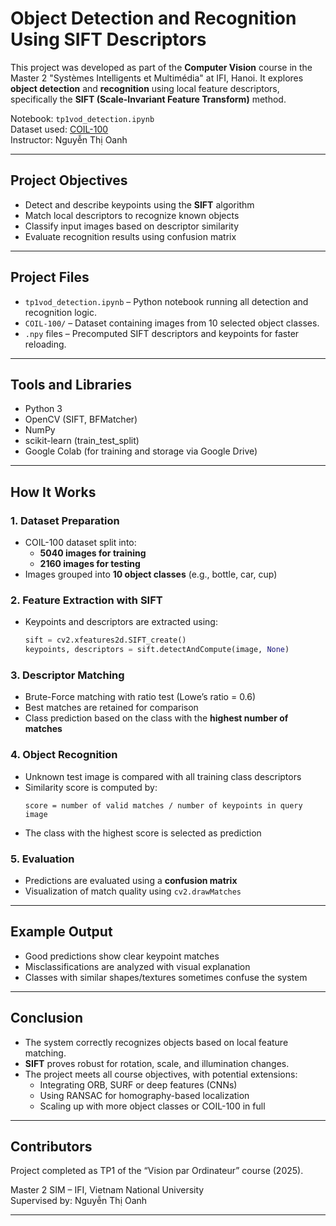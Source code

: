 # Object Detection and Recognition Using SIFT Descriptors

This project was developed as part of the **Computer Vision** course in the Master 2 "Systèmes Intelligents et Multimédia" at IFI, Hanoi. It explores **object detection** and **recognition** using local feature descriptors, specifically the **SIFT (Scale-Invariant Feature Transform)** method.

 Notebook: `tp1vod_detection.ipynb`  
 Dataset used: [COIL-100](http://www1.cs.columbia.edu/CAVE/software/softlib/coil-100.php)  
 Instructor: Nguyễn Thị Oanh

---

##  Project Objectives

- Detect and describe keypoints using the **SIFT** algorithm
- Match local descriptors to recognize known objects
- Classify input images based on descriptor similarity
- Evaluate recognition results using confusion matrix

---

##  Project Files

- `tp1vod_detection.ipynb` – Python notebook running all detection and recognition logic.
- `COIL-100/` – Dataset containing images from 10 selected object classes.
- `.npy` files – Precomputed SIFT descriptors and keypoints for faster reloading.

---

##  Tools and Libraries

- Python 3
- OpenCV (SIFT, BFMatcher)
- NumPy
- scikit-learn (train_test_split)
- Google Colab (for training and storage via Google Drive)

---

##  How It Works

### 1. Dataset Preparation

- COIL-100 dataset split into:
  - **5040 images for training**
  - **2160 images for testing**
- Images grouped into **10 object classes** (e.g., bottle, car, cup)

### 2. Feature Extraction with SIFT

- Keypoints and descriptors are extracted using:
  ```python
  sift = cv2.xfeatures2d.SIFT_create()
  keypoints, descriptors = sift.detectAndCompute(image, None)
  ```

### 3. Descriptor Matching

- Brute-Force matching with ratio test (Lowe’s ratio = 0.6)
- Best matches are retained for comparison
- Class prediction based on the class with the **highest number of matches**

### 4. Object Recognition

- Unknown test image is compared with all training class descriptors
- Similarity score is computed by:
  ```
  score = number of valid matches / number of keypoints in query image
  ```
- The class with the highest score is selected as prediction

### 5. Evaluation

- Predictions are evaluated using a **confusion matrix**
- Visualization of match quality using `cv2.drawMatches`

---

##  Example Output

- Good predictions show clear keypoint matches
- Misclassifications are analyzed with visual explanation
- Classes with similar shapes/textures sometimes confuse the system

---

##  Conclusion

- The system correctly recognizes objects based on local feature matching.
- **SIFT** proves robust for rotation, scale, and illumination changes.
- The project meets all course objectives, with potential extensions:
  - Integrating ORB, SURF or deep features (CNNs)
  - Using RANSAC for homography-based localization
  - Scaling up with more object classes or COIL-100 in full

---

##  Contributors

Project completed as TP1 of the “Vision par Ordinateur” course (2025).

Master 2 SIM – IFI, Vietnam National University  
 Supervised by: Nguyễn Thị Oanh

---
 